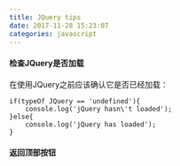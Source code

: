 ```yaml
---
title: JQuery tips
date: 2017-11-28 15:23:07
categories: javascript
---
```


#### 检查JQuery是否加载

在使用JQuery之前应该确认它是否已经加载：

	if(typeOf JQuery == 'undefined'){
		console.log('jQuery hasn\'t loaded');
	}else{
		console.log('jQuery has loaded');
	}

#### 返回顶部按钮
	